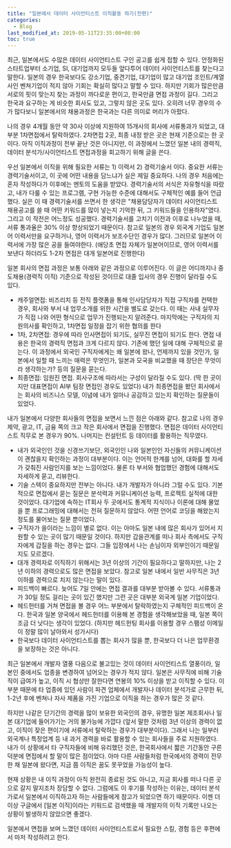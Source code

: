 ```yaml
---
title: "일본에서 데이터 사이언티스트 이직활동 하기(전편)"
categories: 
  - Blog
last_modified_at: 2019-05-11T23:35:00+08:00
toc: true
---
```


최근, 일본에서도 수많은 데이터 사이언티스트 구인 공고를 쉽게 접할 수 있다. 안정화된 스타트업부터 소기업, SI, 대기업까지 모두들 앞다투어 데이터 사이언티스트를 찾는다고 말한다. 일본의 경우 한국보다도 강소기업, 중견기업, 대기업이 많고 대기업 조인트/계열사인 벤쳐기업이 적지 않아 기회는 확실히 많다고 말할 수 있다. 하지만 기회가 많은만큼 서로의 핏이 맞는지 찾는 과정이 까다로운 편이고, 한국만큼 면접 과정이 길다. 그리고 한국과 요구하는 게 비슷한 회사도 있고, 그렇지 않은 곳도 있다. 오히려 너무 경우의 수가 많다보니 일본에서의 채용과정은 한국과는 다른 의미로 머리가 아팠다.

나의 경우 4개월 동안 약 30사 이상에 지원하여 15개사의 회사에 서류통과가 되었고, 대부분 1차면접에서 탈락하였다. 2차면접 2곳, 최종 내정 받은 곳은 현재 기준으로는 한 곳이다. 아직 이직과정이 전부 끝난 것은 아니지만, 이 과정에서 느꼈던 일본 내의 경력직, 데이터 분석가/사이언티스트 면접과정을 회고하기 위해 글을 쓴다.

우선 일본에서 이직을 위해 필요한 서류는 1) 이력서 2) 경력기술서 이다. 중요한 서류는 경력기술서이고, 이 곳에 어떤 내용을 담느냐가 실은 제일 중요하다. 나의 경우 처음에는 혼자 작성하다가 이후에는 멘토의 도움을 받았다. 경력기술서의 서식은 자유형식을 따랐고, 내가 다룰 수 있는 프로그램, 구현 가능한 수준에 대해서도 구체적인 예를 들어 언급했다. 실은 이 때 경력기술서를 쓰면서 한 생각은 "채용담당자가 데이터 사이언티스트 채용공고를 쓸 때 어떤 키워드를 많이 넣는지 기억한 뒤, 그 키워드들을 인용하자"였다. 그리고 이 작전은 어느정도 성공했다. 경력기술서를 고치기 이전과 이후로 나누었을 때, 서류 통과율은 30% 이상 향상되었기 때문이다. 참고로 일본의 경우 외국계 기업도 일본어 이력서만을 요구하거나, 영어 이력서가 보조수단인 경우가 많다. 그러므로 일본어 이력서에 가장 많은 공을 들여야한다. (애당초 면접 자체가 일본어이므로, 영어 이력서를 보낸다 하더라도 1-2차 면접은 대개 일본어로 진행한다) 

일본 회사의 면접 과정은 보통 아래와 같은 과정으로 이루어진다. 이 글은 어디까지나 중도채용(경력직 이직) 기준으로 작성된 것이므로 대졸 입사의 경우 진행이 달라질 수도 있다.

- 캐주얼면접: 비즈리치 등 전직 플랫폼을 통해 인사담당자가 직접 구직자를 컨택한 경우, 회사와 부서 내 업무소개를 위한 시간을 별도로 갖는다. 이 때는 사내 실무자가 직접 나와 어떤 형식으로 업무가 진행되는지 알려준다. 마지막에는 구직자의 지원의사를 확인하고, 1차면접 일정을 잡기 위한 협의를 한다
- 1차, 2차면접: 경우에 따라 인사면접이 되기도, 실무진 면접이 되기도 한다. 면접 내용은 한국의 경력직 면접과 크게 다르지 않다. 기존에 했던 일에 대해 구체적으로 묻는다. 이 과정에서 외국인 구직자에게는 왜 일본에 왔나, 언제까지 있을 것인가, 일본에서 일할 때 느끼는 매력은 무엇인가, 일본과 모국을 비교했을 때 장단은 무엇이라 생각하는가? 등의 질문을 묻는다.
- 최종면접: 임원진 면접. 회사구조에 따라서는 구성이 달라질 수도 있다. (딱 한 곳이지만 대표면접이 AI부 팀장 면접인 경우도 있었다) 내가 최종면접을 봤던 회사에서는 회사의 비즈니스 모델, 이념에 내가 얼마나 공감하고 있는지 확인하는 질문들이 있었다.

내가 일본에서 다양한 회사들의 면접을 보면서 느낀 점은 아래와 같다. 참고로 나의 경우 제약, 광고, IT, 금융 쪽의 크고 작은 회사에서 면접을 진행했다. 면접은 데이터 사이언티스트 직무로 본 경우가 90%. 나머지는 컨설턴트 등 데이터를 활용하는 직무였다. 

- 내가 외국인인 것을 신경쓰기보단, 외국인인 나와 일본인인 자신들의 커뮤니케이션이 괜찮을지 확인하는 과정이 대부분이다. 이는 언어적 한계를 넘어, 대화를 할 자세가 갖춰진 사람인지를 보는 느낌이었다. 물론 타 부서와 협업했던 경험에 대해서도 자세하게 묻고, 리뷰한다.
- 기술 스텍이 중요하지만 전부는 아니다. 내가 개발자가 아니라 그럴 수도 있다. 기본적으로 면접에서 묻는 질문은 분석력과 커뮤니케이션 능력, 프로젝트 실적에 대한 것이었다. 대기업에 속하는 IT회사 두 곳에서도 통계적 지식이나 이론에 대해 물었을 뿐 프로그래밍에 대해서는 전혀 질문하지 않았다. 어떤 언어로 코딩을 해왔는지 정도를 물어보는 질문 뿐이었다.
- 구직자가 을이라는 느낌이 별로 없다. 이는 아마도 일본 내에 많은 회사가 있어서 지원할 수 있는 곳이 많기 때문일 것이다. 하지만 갑을관계를 떠나 회사 측에서도 구직자에게 갑질을 하는 경우는 없다. 그들 입장에서 나는 손님이자 외부인이기 때문일지도 모르겠다.
- 대개 경력자로 이직하기 위해서는 3년 이상의 기간이 필요하다고 말하지만, 나는 2년 이하의 경력으로도 많은 면접을 보았다. 참고로 일본 내에서 일반 사무직은 3년 이하를 경력으로 치지 않는다는 말이 있다.
- 피드백이 빠르다. 늦어도 7일 안에는 면접 결과를 대부분 받아볼 수 있다. 서류통과가 30일 정도 걸리는 곳이 있긴 했지만 그런 곳은 대부분 외국계 일본 기업이었다.
- 헤드헌터를 거쳐 면접을 볼 경우 어느 부분에서 탈락하였는지 구체적인 피드백이 온다. 한국과 일본 양국에서 헤드헌터를 이용해 본 경험을 생각해보았을 때, 일본 쪽이 조금 더 낫다는 생각이 있었다. (하지만 헤드헌팅 회사를 이용할 경우 스팸성 이메일이 정말 많이 날아와서 성가시다)
- 한국보다 데이터 사이언티스트를 뽑는 회사가 많을 뿐, 한국보다 더 나은 업무환경을 보장하는 것은 아니다.

최근 일본에서 개발자 열풍 다음으로 불고있는 것이 데이터 사이언티스트 열풍이라, 일본인 중에서도 업종을 변경하여 넘어오는 경우가 적지 않다. 일본은 사무직에 비해 기술직이 급여가 높고, 이직 시 협상만 잘한다면 연봉의 10% 이상을 받고 이직할 수 있다. 이 부분 때문에 타 업종에 있던 사람이 파견 업체에서 개발자나 데이터 분석가로 근무한 뒤, 1-2년 후에 벤쳐나 자사 제품을 가진 기업으로 이직을 하는 경우가 많은 것 같다. 

하지만 나같은 단기간의 경력을 많이 보유한 외국인의 경우, 유명한 일본 제조회사나 일본 대기업에 들어가기는 거의 불가능에 가깝다 (앞서 말한 것처럼 3년 이상의 경력이 없고, 이직이 잦은 편이기에 서류에서 탈락하는 경우가 대부분이다). 그래서 나는 일부러 외국계나 특정업계 등 내 과거 경력을 바로 활용할 수 있는 회사들을 주로 지원하였다. 내가 이 상황에서 타 구직자들에 비해 유리했던 것은, 한국회사에서 짧은 기간동안 구른 덕분에 면접에서 할 말이 많은 점이었다. 아마 다른 사람들처럼 한국에서의 경력이 전무한 채 일본에 왔다면, 지금 쯤 이직은 꿈도 못꾸었을 가능성이 높다.

현재 상황은 내 이직 과정이 아직 완전히 종료된 것도 아니고, 지금 회사를 떠나 다른 곳으로 갈지 말지조차 장담할 수 없다. 그럼에도 이 후기를 작성하는 이유는, 데이터 분석가로서 일본에서 이직하고자 하는 사람들에게 참고가 되었으면 하기 때문이다. 이젠 더이상 구글에서 [일본 이직]이라는 키워드로 검색했을 때 개발자의 이직 기록만 나오는 상황이 발생하지 않았으면 좋겠다.

일본에서 면접을 보며 느꼈던 데이터 사이언티스트로서 필요한 스킬, 경험 등은 후편에서 마저 작성하려고 한다.
